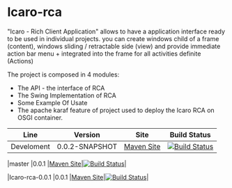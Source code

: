 Icaro-rca
=========
"Icaro - Rich Client Application" allows to have a application interface ready to be used in individual projects. you can create windows child of a frame (content), windows sliding / retractable side (view) and provide immediate action bar menu + integrated into the frame for all activities definite (Actions)

The project is composed in 4 modules:
   * The API - the interface of RCA
   * The Swing Implementation of RCA
   * Some Example Of Usate
   * The apache karaf feature of project used to deploy the Icaro RCA on  OSGI container.


|Line    |Version|Site|Build Status|
|--------|-------|----|--------|
|Develoment  |0.0.2-SNAPSHOT  |[Maven Site](http://odyno.github.io/icaro-rca/0.0.2-SNAPSHOT)|[![Build Status](https://travis-ci.org/Odyno/icaro-rca.png?branch=Development)](https://travis-ci.org/Odyno/icaro-rca)|

|master  |0.0.1  |[Maven Site](http://odyno.github.io/icaro-rca/0.0.1)|[![Build Status](https://travis-ci.org/Odyno/icaro-rca.png?branch=master)](https://travis-ci.org/Odyno/icaro-rca)|


|Icaro-rca-0.0.1  |0.0.1  |[Maven Site](http://odyno.github.io/icaro-rca/0.0.1)|[![Build Status](https://travis-ci.org/Odyno/icaro-rca.png?branch=Icaro-rca-0.0.1)](https://travis-ci.org/Odyno/icaro-rca)|

